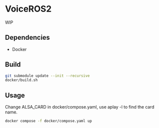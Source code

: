 # VoiceROS2
WIP


## Dependencies
- Docker

## Build
```bash
git submodule update --init --recursive
docker/build.sh
```

## Usage
Change ALSA_CARD in docker/compose.yaml, use aplay -l to find the card name.
```bash
docker compose -f docker/compose.yaml up
```